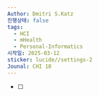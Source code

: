 ```yaml
---
Author: Dmitri S.Katz
진행상태: false
tags:
  - HCI
  - mHealth
  - Personal-Informatics
시작일: 2025-03-12
sticker: lucide//settings-2
Jounal: CHI 18
---
```

- [ ] 